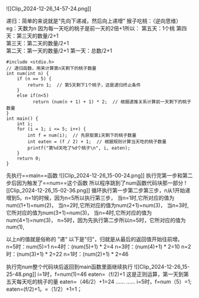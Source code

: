 ![[Clip_2024-12-26_14-57-24.png]]

递归：简单的来说就是“先向下递减，然后向上递增”
猴子吃桃：（逆向思维）
eg：天数为n
因为每一天吃的桃子是前一天的2倍+1所以：
第五天：1个桃
第四天：第三天的数量/2+1      
第三天：第二天的数量/2+1      
第二天：第一天的数量/2+1
第一天：总数/2+1

```
#include <stdio.h>
// 递归函数，用来计算第n天剩下的桃子数量
int num(int n) {
    if (n == 5) {
        return 1;  // 第5天剩下1个桃子，这是递归终止条件
    }
	else if(n<5)
		  return (num(n + 1) + 1) * 2;  // 根据递推关系计算前一天剩下的桃子数量
}
int main() {
    int i;
    for (i = 1; i <= 5; i++) {
        int f = num(i);  // 先获取第i天剩下的桃子数量
        int eaten = (f / 2) + 1;  // 根据规则计算当天吃的桃子数量
        printf("第%d天吃了%d个桃子\n", i, eaten);
    }
    return 0;
}
```
先执行==main==函数
![[Clip_2024-12-26_15-00-24.png]]
执行完第一步和第二步后因为触发了==num==这个函数 所以程序跳到了num函数代码块那一部分
![[Clip_2024-12-26_15-02-36.png]]
循环执行第一步第二步第三步，n从1开始递增到5。n=1的时候，因为n<5所以执行第三步，
当n=1时,它所对应的值为num((1+1)=num(2)，
当n=2时,它所对应的值为num(2+1)=num(3)，
当n=3时,它所对应的值为num(3+1)=num(3)，
当n=4时,它所对应的值为num(4+1)=num(3)，
n=5时，因为先执行第二步所以n=5时，它所对应的值为num(1),

以上n的值就是俗称的 ”递“
以下是"归"，归就是从最后的返回值开始往前增。
n=5时：num(5)=1
n=4时：(num(5)+1) * 2=4
n=3时：(num(4)+1) * 2=10
n=2时：(num(3)+1) * 2=22
n=1时：(num(2)+1) * 2=46

执行完num整个代码块后返回到main函数里面继续执行
![[Clip_2024-12-26_15-25-48.png]]
i=1时，f=num(1)=46
eaten=（f/2)+1  这是正则运算，第一天到第五天每天吃的桃子的量
eaten=（46/2）+1=24
……
……
i=5时，f=num（5）=1;
eaten=(f/2)+1。=（1/2）+1=1；
